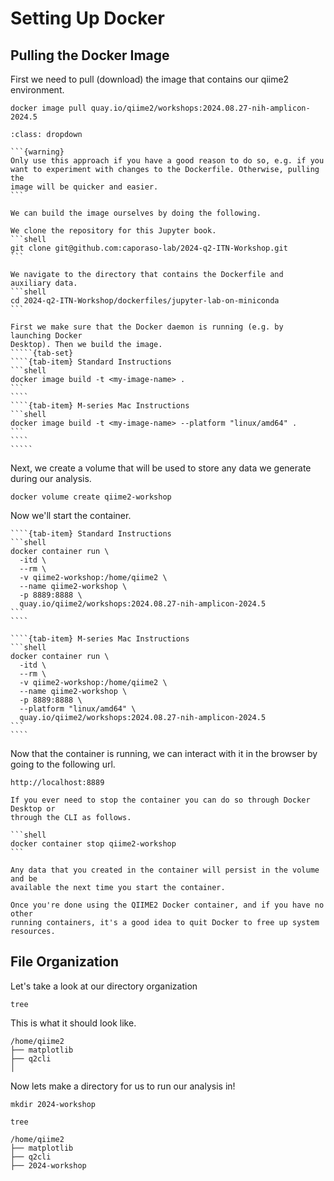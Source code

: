 # Setting Up Docker

## Pulling the Docker Image
First we need to pull (download) the image that contains our qiime2
environment.
```shell
docker image pull quay.io/qiime2/workshops:2024.08.27-nih-amplicon-2024.5
```


``````{admonition} Building the image locally
:class: dropdown

```{warning}
Only use this approach if you have a good reason to do so, e.g. if you
want to experiment with changes to the Dockerfile. Otherwise, pulling the
image will be quicker and easier.
```

We can build the image ourselves by doing the following.

We clone the repository for this Jupyter book.
```shell
git clone git@github.com:caporaso-lab/2024-q2-ITN-Workshop.git
```

We navigate to the directory that contains the Dockerfile and auxiliary data.
```shell
cd 2024-q2-ITN-Workshop/dockerfiles/jupyter-lab-on-miniconda
```

First we make sure that the Docker daemon is running (e.g. by launching Docker
Desktop). Then we build the image.
`````{tab-set}
````{tab-item} Standard Instructions
```shell
docker image build -t <my-image-name> .
```
````
````{tab-item} M-series Mac Instructions
```shell
docker image build -t <my-image-name> --platform "linux/amd64" .
```
````
`````

``````

Next, we create a volume that will be used to store any data we generate during
our analysis.
```shell
docker volume create qiime2-workshop
```

Now we'll start the container.

`````{tab-set}
````{tab-item} Standard Instructions
```shell
docker container run \
  -itd \
  --rm \
  -v qiime2-workshop:/home/qiime2 \
  --name qiime2-workshop \
  -p 8889:8888 \
  quay.io/qiime2/workshops:2024.08.27-nih-amplicon-2024.5
```
````

````{tab-item} M-series Mac Instructions
```shell
docker container run \
  -itd \
  --rm \
  -v qiime2-workshop:/home/qiime2 \
  --name qiime2-workshop \
  -p 8889:8888 \
  --platform "linux/amd64" \
  quay.io/qiime2/workshops:2024.08.27-nih-amplicon-2024.5
```
````
`````


Now that the container is running, we can interact with it in the browser by
going to the following url.
```shell
http://localhost:8889
```

````{note}
If you ever need to stop the container you can do so through Docker Desktop or
through the CLI as follows.

```shell
docker container stop qiime2-workshop
```

Any data that you created in the container will persist in the volume and be
available the next time you start the container.
````

```{note}
Once you're done using the QIIME2 Docker container, and if you have no other
running containers, it's a good idea to quit Docker to free up system
resources.
```

## File Organization
Let's take a look at our directory organization
```shell
tree
```
This is what it should look like.
```shell
/home/qiime2
├── matplotlib
├── q2cli
│
```

Now lets make a directory for us to run our analysis in!

```shell
mkdir 2024-workshop
```

```shell
tree
```

```shell
/home/qiime2
├── matplotlib
├── q2cli
├── 2024-workshop
```
